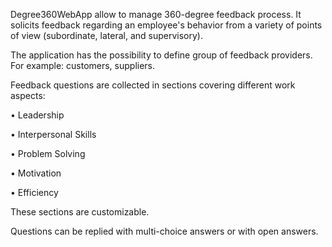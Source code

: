 Degree360WebApp allow to manage 360-degree feedback process. It solicits feedback regarding an employee's behavior from a variety of points of view (subordinate, lateral, and supervisory).


The application has the possibility to define group of feedback providers. For example: customers, suppliers.


Feedback questions are collected in sections covering different work aspects:

  •	Leadership
  
  •	Interpersonal Skills
  
  •	Problem Solving
  
  •	Motivation
  
  •	Efficiency
  

These sections are customizable.

Questions can be replied with multi-choice answers or with open answers.
